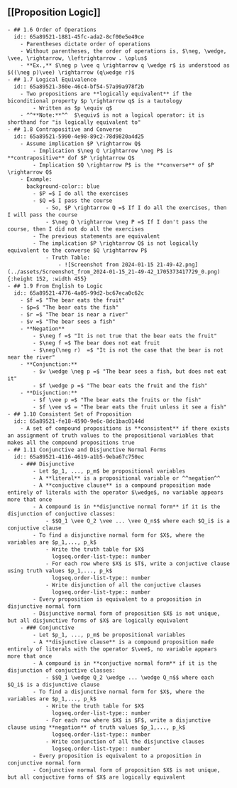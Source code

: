 ## [[Proposition Logic]]
	- ## 1.6 Order of Operations
	  id:: 65a89521-1881-45fc-ada2-8cf00e5e49ce
		- Parentheses dictate order of operations
		- Without parentheses, the order of operations is, $\neg, \wedge, \vee, \rightarrow, \leftrightarrow . \oplus$
		- **Ex.,** $\neg p \vee q \rightarrow q \wedge r$ is understood as $((\neg p)\vee) \rightarrow (q\wedge r)$
	- ## 1.7 Logical Equivalence
	  id:: 65a89521-360e-46c4-bf54-57a99a978f2b
		- Two propositions are **logically equivalent** if the biconditional property $p \rightarrow q$ is a tautology
			- Written as $p \equiv q$
		- ^^**Note:**^^  $\equiv$ is not a logical operator: it is shorthand for "is logically equivalent to"
	- ## 1.8 Contrapositive and Converse
	  id:: 65a89521-5990-4e98-89c2-78d9820a4d25
		- Assume implication $P \rightarrow Q$
			- Implication $\neg Q \rightarrow \neg P$ is **contrapositive** dof $P \rightarrow Q$
			- Implication $Q \rightarrow P$ is the **converse** of $P \rightarrow Q$
		- Example:
		  background-color:: blue
			- $P =$ I do all the exercises
			- $Q =$ I pass the course
				- So, $P \rightarrow Q =$ If I do all the exercises, then I will pass the course
				- $\neg Q \rightarrow \neg P =$ If I don't pass the course, then I did not do all the exercises
			- The previous statements are equivalent
			- The implication $P \rightarrow Q$ is not logically equivalent to the converse $Q \rightarrow P$
				- Truth Table:
					- ![Screenshot from 2024-01-15 21-49-42.png](../assets/Screenshot_from_2024-01-15_21-49-42_1705373417729_0.png){:height 152, :width 455}
	- ## 1.9 From English to Logic
	  id:: 65a89521-4776-4a05-99d2-bc67eca0c62c
		- $f =$ "The bear eats the fruit"
		- $p=$ "The bear eats the fish"
		- $r =$ "The bear is near a river"
		- $v =$ "The bear sees a fish"
		- **Negation**
			- $\neg f =$ "It is not true that the bear eats the fruit"
			- $\neg f =$ The bear does not eat fruit
			- $\neg(\neg r)  =$ "It is not the case that the bear is not near the river"
		- **Conjunction:**
			- $v \wedge \neg p =$ "The bear sees a fish, but does not eat it"
			- $f \wedge p =$ "The bear eats the fruit and the fish"
		- **Disjunction:**
			- $f \vee p =$ "The bear eats the fruits or the fish"
			- $f \vee v$ = "The bear eats the fruit unless it see a fish"
	- ## 1.10 Consistent Set of Proposition
	  id:: 65a89521-fe18-4590-9e6c-8dc1bac0144d
		- A set of compound propositions is **consistent** if there exists an assignment of truth values to the propositional variables that makes all the compound propositions true
	- ## 1.11 Conjunctive and Disjunctive Normal Forms
	  id:: 65a89521-4116-4619-a1b5-9eba67c750ec
		- ### Disjunctive
			- Let $p_1, ..., p_m$ be propositional variables
			- A **literal** is a propositional variable or ^^negation^^
			- A **conjuctive clause** is a compound proposition made entirely of literals with the operator $\wedge$, no variable appears more that once
			- A compound is in **disjunctive normal form** if it is the disjunction of conjuctive classes:
				- $$Q_1 \vee Q_2 \vee ... \vee Q_n$$ where each $Q_i$ is a conjuctive clause
			- To find a disjunctive normal form for $X$, where the variables are $p_1,..., p_k$
				- Write the truth table for $X$
				  logseq.order-list-type:: number
				- For each row where $X$ is $T$, write a conjuctive clause using truth values $p_1,..., p_k$
				  logseq.order-list-type:: number
				- Write disjunction of all the conjuctive clauses
				  logseq.order-list-type:: number
			- Every proposition is equivalent to a proposition in disjunctive normal form
			- Disjunctive normal form of proposition $X$ is not unique, but all disjunctive forms of $X$ are logically equivalent
		- ### Conjunctive
			- Let $p_1, ..., p_m$ be propositional variables
			- A **disjunctive clause** is a compound proposition made entirely of literals with the operator $\vee$, no variable appears more that once
			- A compound is in **conjuctive normal form** if it is the disjunction of conjuctive classes:
				- $$Q_1 \wedge Q_2 \wedge ... \wedge Q_n$$ where each $Q_i$ is a disjunctive clause
			- To find a disjunctive normal form for $X$, where the variables are $p_1,..., p_k$
				- Write the truth table for $X$
				  logseq.order-list-type:: number
				- For each row where $X$ is $F$, write a disjunctive clause using **negation** of truth values $p_1,..., p_k$
				  logseq.order-list-type:: number
				- Write conjunction of all the disjunctive clauses
				  logseq.order-list-type:: number
			- Every proposition is equivalent to a proposition in conjunctive normal form
			- Conjunctive normal form of proposition $X$ is not unique, but all conjuctive forms of $X$ are logically equivalent